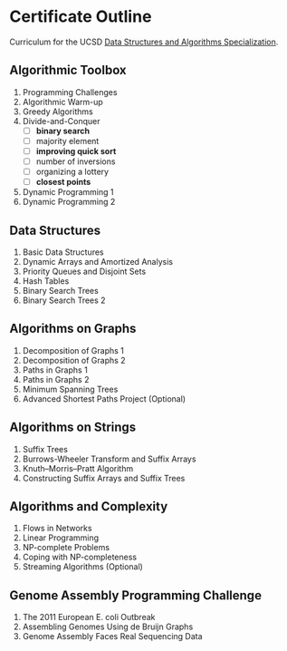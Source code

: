 # Certificate Outline

Curriculum for the UCSD [Data Structures and Algorithms Specialization](https://www.coursera.org/specializations/data-structures-algorithms).

## Algorithmic Toolbox
1.	Programming Challenges
2.	Algorithmic Warm-up
3.	Greedy Algorithms
4.	Divide-and-Conquer
    - [ ] **binary search**
    - [ ] majority element
    - [ ] **improving quick sort**
    - [ ] number of inversions
    - [ ] organizing a lottery
    - [ ] **closest points**
5.	Dynamic Programming 1
6.	Dynamic Programming 2
## Data Structures
1.	Basic Data Structures
2.	Dynamic Arrays and Amortized Analysis
3.	Priority Queues and Disjoint Sets
4.	Hash Tables
5.	Binary Search Trees
6.	Binary Search Trees 2
## Algorithms on Graphs
1.	Decomposition of Graphs 1
2.	Decomposition of Graphs 2
3.	Paths in Graphs 1
4.	Paths in Graphs 2
5.	Minimum Spanning Trees
6.	Advanced Shortest Paths Project (Optional)
## Algorithms on Strings
1.	Suffix Trees
2.	Burrows-Wheeler Transform and Suffix Arrays
3.	Knuth–Morris–Pratt Algorithm
4.	Constructing Suffix Arrays and Suffix Trees
## Algorithms and Complexity
1.	Flows in Networks
2.	Linear Programming
3.	NP-complete Problems
4.	Coping with NP-completeness
5.	Streaming Algorithms (Optional)
## Genome Assembly Programming Challenge
1.	The 2011 European E. coli Outbreak
2.	Assembling Genomes Using de Bruijn Graphs
3.	Genome Assembly Faces Real Sequencing Data
